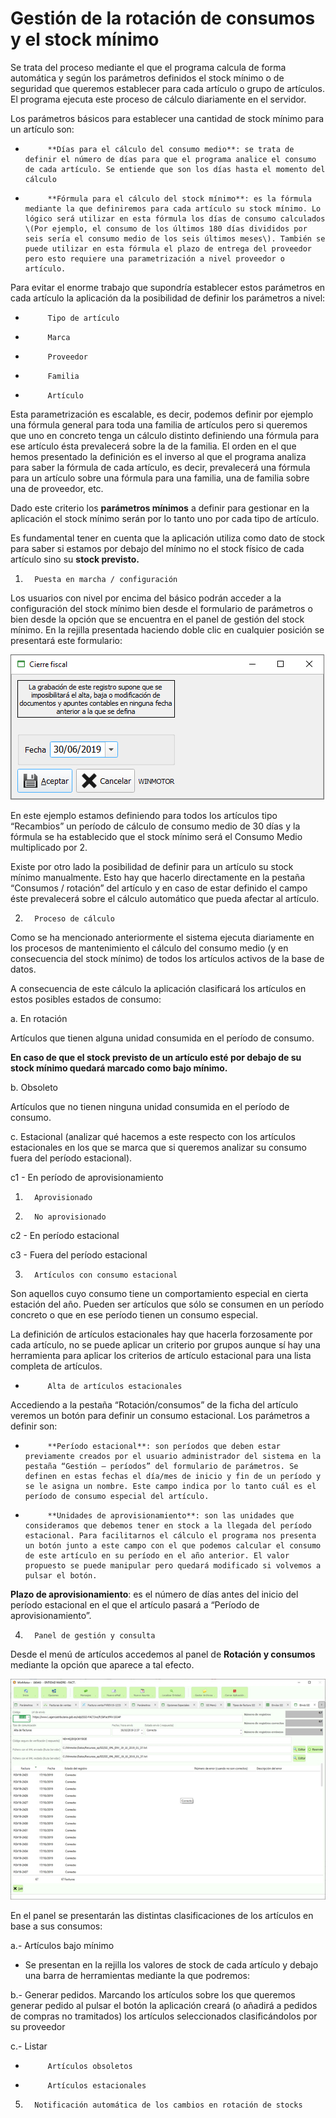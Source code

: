 # Gestión de la rotación de consumos y el stock mínimo

Se trata del proceso mediante el que el programa calcula de forma automática y según los parámetros definidos el stock mínimo o de seguridad que queremos establecer para cada artículo o grupo de artículos. El programa ejecuta este proceso de cálculo diariamente en el servidor.

Los parámetros básicos para establecer una cantidad de stock mínimo para un artículo son:

-          **Días para el cálculo del consumo medio**: se trata de definir el número de días para que el programa analice el consumo de cada artículo. Se entiende que son los días hasta el momento del cálculo

-          **Fórmula para el cálculo del stock mínimo**: es la fórmula mediante la que definiremos para cada artículo su stock mínimo. Lo lógico será utilizar en esta fórmula los días de consumo calculados \(Por ejemplo, el consumo de los últimos 180 días divididos por seis sería el consumo medio de los seis últimos meses\). También se puede utilizar en esta fórmula el plazo de entrega del proveedor pero esto requiere una parametrización a nivel proveedor o artículo.

Para evitar el enorme trabajo que supondría establecer estos parámetros en cada artículo la aplicación da la posibilidad de definir los parámetros a nivel:

-          Tipo de artículo

-          Marca

-          Proveedor

-          Familia

-          Artículo

Esta parametrización es escalable, es decir, podemos definir por ejemplo una fórmula general para toda una familia de artículos pero si queremos que uno en concreto tenga un cálculo distinto definiendo una fórmula para ese artículo ésta prevalecerá sobre la de la familia. El orden en el que hemos presentado la definición es el inverso al que el programa analiza para saber la fórmula de cada artículo, es decir, prevalecerá una fórmula para un artículo sobre una fórmula para una familia, una de familia sobre una de proveedor, etc.

Dado este criterio los **parámetros mínimos** a definir para gestionar en la aplicación el stock mínimo serán por lo tanto uno por cada tipo de artículo.

Es fundamental tener en cuenta que la aplicación utiliza como dato de stock para saber si estamos por debajo del mínimo no el stock físico de cada artículo sino su **stock previsto.**

1.       Puesta en marcha / configuración

Los usuarios con nivel por encima del básico podrán acceder a la configuración del stock mínimo bien desde el formulario de parámetros o bien desde la opción que se encuentra en el panel de gestión del stock mínimo. En la rejilla presentada haciendo doble clic en cualquier posición se presentará este formulario:

![](../../../.gitbook/assets/image%20%28180%29.png)

En este ejemplo estamos definiendo para todos los artículos tipo “Recambios” un período de cálculo de consumo medio de 30 días y la fórmula se ha establecido que el stock mínimo será el Consumo Medio multiplicado por 2.

Existe por otro lado la posibilidad de definir para un artículo su stock mínimo manualmente. Esto hay que hacerlo directamente en la pestaña “Consumos / rotación” del artículo y en caso de estar definido el campo éste prevalecerá sobre el cálculo automático que pueda afectar al artículo.

2.       Proceso de cálculo

Como se ha mencionado anteriormente el sistema ejecuta diariamente en los procesos de mantenimiento el cálculo del consumo medio \(y en consecuencia del stock mínimo\) de todos los artículos activos de la base de datos.

A consecuencia de este cálculo la aplicación clasificará los artículos en estos posibles estados de consumo:

a.       En rotación

Artículos que tienen alguna unidad consumida en el período de consumo.

**En caso de que el stock previsto de un artículo esté por debajo de su stock mínimo quedará marcado como bajo mínimo.**

b.       Obsoleto

Artículos que no tienen ninguna unidad consumida en el período de consumo.

c.       Estacional \(analizar qué hacemos a este respecto con los artículos estacionales en los que se marca que si queremos analizar su consumo fuera del período estacional\).

 c1 - En período de aprovisionamiento

1.       Aprovisionado

2.       No aprovisionado

c2 - En período estacional

c3 - Fuera del período estacional

3.       Artículos con consumo estacional

Son aquellos cuyo consumo tiene un comportamiento especial en cierta estación del año. Pueden ser artículos que sólo se consumen en un período concreto o que en ese período tienen un consumo especial.

La definición de artículos estacionales hay que hacerla forzosamente por cada artículo, no se puede aplicar un criterio por grupos aunque sí hay una herramienta para aplicar los criterios de artículo estacional para una lista completa de artículos.

-          Alta de artículos estacionales

Accediendo a la pestaña “Rotación/consumos” de la ficha del artículo veremos un botón para definir un consumo estacional. Los parámetros a definir son:

-          **Período estacional**: son períodos que deben estar previamente creados por el usuario administrador del sistema en la pestaña “Gestión – períodos” del formulario de parámetros. Se definen en estas fechas el día/mes de inicio y fin de un período y se le asigna un nombre. Este campo indica por lo tanto cuál es el período de consumo especial del artículo.

-          **Unidades de aprovisionamiento**: son las unidades que consideramos que debemos tener en stock a la llegada del período estacional. Para facilitarnos el cálculo el programa nos presenta un botón junto a este campo con el que podemos calcular el consumo de este artículo en su período en el año anterior. El valor propuesto se puede manipular pero quedará modificado si volvemos a pulsar el botón.

**Plazo de aprovisionamiento**: es el número de días antes del inicio del período estacional en el que el artículo pasará a “Período de aprovisionamiento”.

4.       Panel de gestión y consulta

Desde el menú de artículos accedemos al panel de **Rotación y consumos**  mediante la opción que aparece a tal efecto.

![](../../../.gitbook/assets/image%20%28357%29.png)

En el panel se presentarán las distintas clasificaciones de los artículos en base a sus consumos:

a.- Artículos bajo mínimo

* Se presentan en la rejilla los valores de stock de cada artículo y debajo una barra de herramientas mediante la que podremos:

b.- Generar pedidos. Marcando los artículos sobre los que queremos generar pedido al pulsar el botón la aplicación creará \(o añadirá a pedidos de compras no tramitados\) los artículos seleccionados clasificándolos por su proveedor

c.- Listar   

-          Artículos obsoletos

-          Artículos estacionales

5.       Notificación automática de los cambios en rotación de stocks

